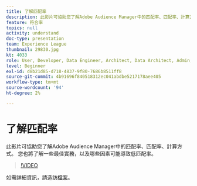 ```yaml
---
title: 了解匹配率
description: 此影片可協助您了解Adobe Audience Manager中的匹配率、匹配率、計算方式。 您也將了解一些最佳實務，以及哪些因素可能導致低匹配率。
feature: 符合率
topics: null
activity: understand
doc-type: presentation
team: Experience League
thumbnail: 29830.jpg
kt: 4033
role: User, Developer, Data Engineer, Architect, Data Architect, Admin, Leader
level: Beginner
exl-id: d8b21d85-d718-4837-9f80-7686b8511ff8
source-git-commit: 4b91696f840518312ec041abdbe5217178aee405
workflow-type: tm+mt
source-wordcount: '94'
ht-degree: 2%

---
```


# 了解匹配率

此影片可協助您了解Adobe Audience Manager中的匹配率、匹配率、計算方式。 您也將了解一些最佳實務，以及哪些因素可能導致低匹配率。

>[!VIDEO](https://video.tv.adobe.com/v/29830/?quality=12)

如需詳細資訊，請造訪[檔案](https://docs.adobe.com/help/en/audience-manager/user-guide/features/addressable-audiences.html)。
